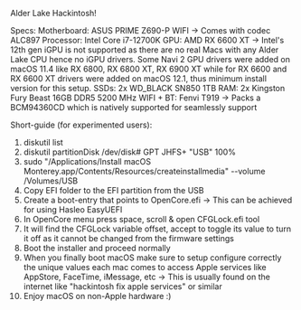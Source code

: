 Alder Lake Hackintosh!

Specs:
Motherboard: ASUS PRIME Z690-P WIFI -> Comes with codec ALC897
Processor: Intel Core i7-12700K
GPU: AMD RX 6600 XT -> Intel's 12th gen iGPU is not supported as there are no real Macs with any Alder Lake CPU hence no iGPU drivers. Some Navi 2 GPU drivers were added on macOS 11.4 like RX 6800, RX 6800 XT, RX 6900 XT while for RX 6600 and RX 6600 XT drivers were added on macOS 12.1, thus minimum install version for this setup.
SSDs: 2x WD_BLACK SN850 1TB
RAM: 2x Kingston Fury Beast 16GB DDR5 5200 MHz
WIFI + BT: Fenvi T919 -> Packs a BCM94360CD which is natively supported for seamlessly support

Short-guide (for experimented users):

1. diskutil list
2. diskutil partitionDisk /dev/disk# GPT JHFS+ "USB" 100%
3. sudo "/Applications/Install macOS Monterey.app/Contents/Resources/createinstallmedia" --volume /Volumes/USB
4. Copy EFI folder to the EFI partition from the USB
5. Create a boot-entry that points to OpenCore.efi -> This can be achieved for using Hasleo EasyUEFI
6. In OpenCore menu press space, scroll & open CFGLock.efi tool
7. It will find the CFGLock variable offset, accept to toggle its value to turn it off as it cannot be changed from the firmware settings
8. Boot the installer and proceed normally
9. When you finally boot macOS make sure to setup configure correctly the unique values each mac comes to access Apple services like AppStore, FaceTime, iMessage, etc -> This is usually found on the internet like "hackintosh fix apple services" or similar
10. Enjoy macOS on non-Apple hardware :)
